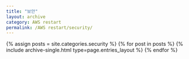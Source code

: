 ```yaml
---
title: "보안"
layout: archive
category: AWS restart
permalink: /AWS restart/security/
---
```


{% assign posts = site.categories.security %}
{% for post in posts %} {% include archive-single.html type=page.entries_layout %} {% endfor %}

<!-- 공백이 있는 카테고리 같은경우 ['카테고리명']의 형식으로 만들어주기 -->
